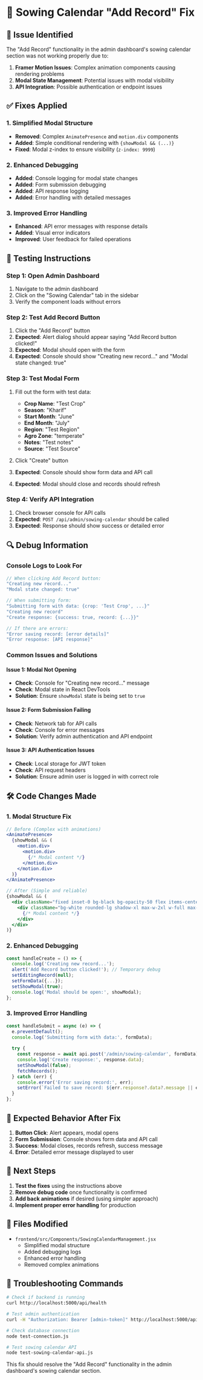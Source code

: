 # 🔧 Sowing Calendar "Add Record" Fix

## 🐛 **Issue Identified**

The "Add Record" functionality in the admin dashboard's sowing calendar section was not working properly due to:

1. **Framer Motion Issues**: Complex animation components causing rendering problems
2. **Modal State Management**: Potential issues with modal visibility
3. **API Integration**: Possible authentication or endpoint issues

## ✅ **Fixes Applied**

### **1. Simplified Modal Structure**
- **Removed**: Complex `AnimatePresence` and `motion.div` components
- **Added**: Simple conditional rendering with `{showModal && (...)}`
- **Fixed**: Modal z-index to ensure visibility (`z-index: 9999`)

### **2. Enhanced Debugging**
- **Added**: Console logging for modal state changes
- **Added**: Form submission debugging
- **Added**: API response logging
- **Added**: Error handling with detailed messages

### **3. Improved Error Handling**
- **Enhanced**: API error messages with response details
- **Added**: Visual error indicators
- **Improved**: User feedback for failed operations

## 🧪 **Testing Instructions**

### **Step 1: Open Admin Dashboard**
1. Navigate to the admin dashboard
2. Click on the "Sowing Calendar" tab in the sidebar
3. Verify the component loads without errors

### **Step 2: Test Add Record Button**
1. Click the "Add Record" button
2. **Expected**: Alert dialog should appear saying "Add Record button clicked!"
3. **Expected**: Modal should open with the form
4. **Expected**: Console should show "Creating new record..." and "Modal state changed: true"

### **Step 3: Test Modal Form**
1. Fill out the form with test data:
   - **Crop Name**: "Test Crop"
   - **Season**: "Kharif"
   - **Start Month**: "June"
   - **End Month**: "July"
   - **Region**: "Test Region"
   - **Agro Zone**: "temperate"
   - **Notes**: "Test notes"
   - **Source**: "Test Source"

2. Click "Create" button
3. **Expected**: Console should show form data and API call
4. **Expected**: Modal should close and records should refresh

### **Step 4: Verify API Integration**
1. Check browser console for API calls
2. **Expected**: `POST /api/admin/sowing-calendar` should be called
3. **Expected**: Response should show success or detailed error

## 🔍 **Debug Information**

### **Console Logs to Look For**
```javascript
// When clicking Add Record button:
"Creating new record..."
"Modal state changed: true"

// When submitting form:
"Submitting form with data: {crop: 'Test Crop', ...}"
"Creating new record"
"Create response: {success: true, record: {...}}"

// If there are errors:
"Error saving record: [error details]"
"Error response: [API response]"
```

### **Common Issues and Solutions**

#### **Issue 1: Modal Not Opening**
- **Check**: Console for "Creating new record..." message
- **Check**: Modal state in React DevTools
- **Solution**: Ensure `showModal` state is being set to `true`

#### **Issue 2: Form Submission Failing**
- **Check**: Network tab for API calls
- **Check**: Console for error messages
- **Solution**: Verify admin authentication and API endpoint

#### **Issue 3: API Authentication Issues**
- **Check**: Local storage for JWT token
- **Check**: API request headers
- **Solution**: Ensure admin user is logged in with correct role

## 🛠️ **Code Changes Made**

### **1. Modal Structure Fix**
```jsx
// Before (Complex with animations)
<AnimatePresence>
  {showModal && (
    <motion.div>
      <motion.div>
        {/* Modal content */}
      </motion.div>
    </motion.div>
  )}
</AnimatePresence>

// After (Simple and reliable)
{showModal && (
  <div className="fixed inset-0 bg-black bg-opacity-50 flex items-center justify-center z-50 p-4" style={{zIndex: 9999}}>
    <div className="bg-white rounded-lg shadow-xl max-w-2xl w-full max-h-[90vh] overflow-y-auto">
      {/* Modal content */}
    </div>
  </div>
)}
```

### **2. Enhanced Debugging**
```jsx
const handleCreate = () => {
  console.log('Creating new record...');
  alert('Add Record button clicked!'); // Temporary debug
  setEditingRecord(null);
  setFormData({...});
  setShowModal(true);
  console.log('Modal should be open:', showModal);
};
```

### **3. Improved Error Handling**
```jsx
const handleSubmit = async (e) => {
  e.preventDefault();
  console.log('Submitting form with data:', formData);
  
  try {
    const response = await api.post('/admin/sowing-calendar', formData);
    console.log('Create response:', response.data);
    setShowModal(false);
    fetchRecords();
  } catch (err) {
    console.error('Error saving record:', err);
    setError(`Failed to save record: ${err.response?.data?.message || err.message}`);
  }
};
```

## 🎯 **Expected Behavior After Fix**

1. **Button Click**: Alert appears, modal opens
2. **Form Submission**: Console shows form data and API call
3. **Success**: Modal closes, records refresh, success message
4. **Error**: Detailed error message displayed to user

## 🚀 **Next Steps**

1. **Test the fixes** using the instructions above
2. **Remove debug code** once functionality is confirmed
3. **Add back animations** if desired (using simpler approach)
4. **Implement proper error handling** for production

## 📝 **Files Modified**

- `frontend/src/Components/SowingCalendarManagement.jsx`
  - Simplified modal structure
  - Added debugging logs
  - Enhanced error handling
  - Removed complex animations

## 🔧 **Troubleshooting Commands**

```bash
# Check if backend is running
curl http://localhost:5000/api/health

# Test admin authentication
curl -H "Authorization: Bearer [admin-token]" http://localhost:5000/api/admin/sowing-calendar

# Check database connection
node test-connection.js

# Test sowing calendar API
node test-sowing-calendar-api.js
```

This fix should resolve the "Add Record" functionality in the admin dashboard's sowing calendar section.
